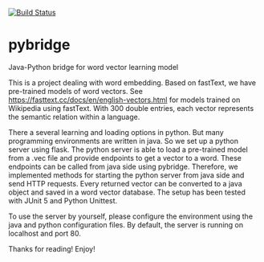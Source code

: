 [![Build Status](https://travis-ci.org/BjarneSa/pybridge.svg?branch=master)](https://travis-ci.org/BjarneSa/pybridge)

# pybridge
Java-Python bridge for word vector learning model

This is a project dealing with word embedding. Based on fastText, we have pre-trained models of word vectors.
See https://fasttext.cc/docs/en/english-vectors.html for models trained on Wikipedia using fastText.
With 300 double entries, each vector represents the semantic relation within a language.

There a several learning and loading options in python. But many programming environments are written in java.
So we set up a python server using flask. 
The python server is able to load a pre-trained model from a .vec file and provide endpoints to get a vector to a word.
These endpoints can be called from java side using pybridge.
Therefore, we implemented methods for starting the python server from java side and send HTTP requests.
Every returned vector can be converted to a java object and saved in a word vector database.
The setup has been tested with JUnit 5 and Python Unittest.

To use the server by yourself, please configure the environment using the java and python configuration files.
By default, the server is running on localhost and port 80.

Thanks for reading! Enjoy!
